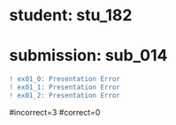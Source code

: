 # student: stu_182
# submission: sub_014

```diff
! ex01_0: Presentation Error
! ex01_1: Presentation Error
! ex01_2: Presentation Error
```
#incorrect=3
#correct=0
